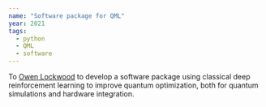 ```yaml
---
name: "Software package for QML"
year: 2021
tags:
  - python
  - QML
  - software
---
```

To [Owen Lockwood](https://github.com/lockwo) to develop a software package using classical deep reinforcement learning to improve quantum optimization, both for quantum simulations and hardware integration.
